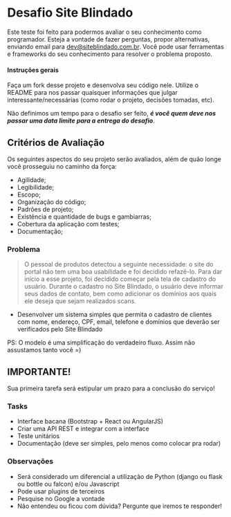 # Desafio Site Blindado

Este teste foi feito para podermos avaliar o seu conhecimento como programador. Esteja a vontade de fazer perguntas, propor alternativas, enviando email para dev@siteblindado.com.br. Você pode usar ferramentas e frameworks do seu conhecimento para resolver o problema proposto.

#### Instruções gerais ####

Faça um fork desse projeto e desenvolva seu código nele.
Utilize o README para nos passar quaisquer informações que julgar
interessante/necessárias (como rodar o projeto, decisões tomadas, etc).

Não definimos um tempo para o desafio ser feito, ***é você quem deve nos
passar uma data limite para a entrega do desafio***.


Critérios de Avaliação
--------------------
Os seguintes aspectos do seu projeto serão avaliados, além de quão longe você prosseguiu no caminho da força:

* Agilidade;
* Legibilidade;
* Escopo;
* Organização do código;
* Padrões de projeto;
* Existência e quantidade de bugs e gambiarras;
* Cobertura da aplicação com testes;
* Documentação;

### Problema

> O pessoal de produtos detectou a seguinte necessidade: o site do portal não tem uma boa usabilidade e foi decidido refazê-lo. Para dar início a esse projeto, foi decidido começar pela tela de cadastro do usuário. Durante o cadastro no Site Blindado, o usuário deve informar seus dados de contato, bem como adicionar os domínios aos quais ele deseja que sejam realizados scans.

  - Desenvolver um sistema simples que permita o cadastro de clientes com nome, endereço, CPF, email, telefone e domínios que deverão ser verificados pelo Site Blindado 

PS: O modelo é uma simplificação do verdadeiro fluxo. Assim não assustamos tanto você =)

IMPORTANTE!
--------------------
Sua primeira tarefa será estipular um prazo para a conclusão do serviço!

### Tasks
* Interface bacana (Bootstrap + React ou AngularJS)
* Criar uma API REST e integrar com a interface
* Teste unitários
* Documentação (deve ser simples, pelo menos como colocar pra rodar)


### Observações
* Será considerado um diferencial a utilização de Python (django ou flask ou bottle ou falcon) e/ou Javascript
* Pode usar plugins de terceiros
* Pesquise no Google a vontade
* Não entendeu ou ficou com dúvida? Pergunte que iremos te responder!
